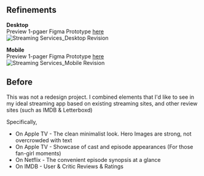 ## Refinements
**Desktop** <br>
Preview 1-pgaer Figma Prototype [here](https://www.figma.com/proto/8OtRBAe03yaAyv5vaLdfwQ/3-%E2%80%94-Layout?page-id=6387%3A814&node-id=18981%3A1609&viewport=72%2C-772%2C0.3&scaling=scale-down-width&starting-point-node-id=18981%3A1609&hotspot-hints=0&hide-ui=1)
![Streaming Services_Desktop Revision](https://user-images.githubusercontent.com/91729217/180651625-059e6339-bf53-4297-bed5-cdc04084552d.jpg)
<br>

**Mobile** <br>
Preview 1-pager Figma Prototype [here](https://www.figma.com/proto/8OtRBAe03yaAyv5vaLdfwQ/3-%E2%80%94-Layout?page-id=6387%3A814&node-id=18983%3A2328&viewport=72%2C-772%2C0.3&scaling=min-zoom&starting-point-node-id=18983%3A2328&hotspot-hints=0&hide-ui=1)
<br>
![Streaming Services_Mobile Revision](https://user-images.githubusercontent.com/91729217/180651688-47d306d2-ab1b-43ee-b17c-17f15dceb924.jpg)
<br>

## Before
This was not a redesign project. I combined elements that I'd like to see in my ideal streaming app based on existing streaming sites, and other review sites (such as IMDB & Letterboxd)

Specifically, 
- On Apple TV - The clean minimalist look. Hero Images are strong, not overcrowded with text
- On Apple TV - Showcase of cast and episode appearances (For those fan-girl moments) 
- On Netflix - The convenient episode synopsis at a glance
- On IMDB - User & Critic Reviews & Ratings 
